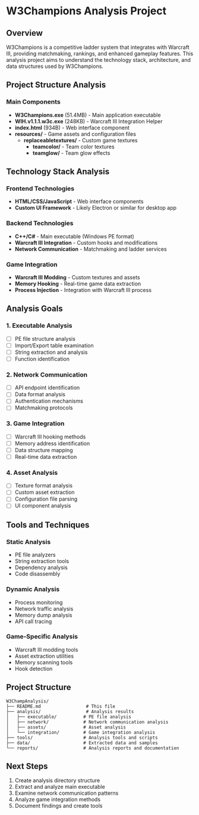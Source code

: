 # W3Champions Analysis Project

## Overview
W3Champions is a competitive ladder system that integrates with Warcraft III, providing matchmaking, rankings, and enhanced gameplay features. This analysis project aims to understand the technology stack, architecture, and data structures used by W3Champions.

## Project Structure Analysis

### Main Components
- **W3Champions.exe** (51.4MB) - Main application executable
- **WIH.v1.1.1.w3c.exe** (248KB) - Warcraft III Integration Helper
- **index.html** (934B) - Web interface component
- **resources/** - Game assets and configuration files
  - **replaceabletextures/** - Custom game textures
    - **teamcolor/** - Team color textures
    - **teamglow/** - Team glow effects

## Technology Stack Analysis

### Frontend Technologies
- **HTML/CSS/JavaScript** - Web interface components
- **Custom UI Framework** - Likely Electron or similar for desktop app

### Backend Technologies
- **C++/C#** - Main executable (Windows PE format)
- **Warcraft III Integration** - Custom hooks and modifications
- **Network Communication** - Matchmaking and ladder services

### Game Integration
- **Warcraft III Modding** - Custom textures and assets
- **Memory Hooking** - Real-time game data extraction
- **Process Injection** - Integration with Warcraft III process

## Analysis Goals

### 1. Executable Analysis
- [ ] PE file structure analysis
- [ ] Import/Export table examination
- [ ] String extraction and analysis
- [ ] Function identification

### 2. Network Communication
- [ ] API endpoint identification
- [ ] Data format analysis
- [ ] Authentication mechanisms
- [ ] Matchmaking protocols

### 3. Game Integration
- [ ] Warcraft III hooking methods
- [ ] Memory address identification
- [ ] Data structure mapping
- [ ] Real-time data extraction

### 4. Asset Analysis
- [ ] Texture format analysis
- [ ] Custom asset extraction
- [ ] Configuration file parsing
- [ ] UI component analysis

## Tools and Techniques

### Static Analysis
- PE file analyzers
- String extraction tools
- Dependency analysis
- Code disassembly

### Dynamic Analysis
- Process monitoring
- Network traffic analysis
- Memory dump analysis
- API call tracing

### Game-Specific Analysis
- Warcraft III modding tools
- Asset extraction utilities
- Memory scanning tools
- Hook detection

## Project Structure

```
W3ChampAnalysis/
├── README.md                 # This file
├── analysis/                 # Analysis results
│   ├── executable/          # PE file analysis
│   ├── network/             # Network communication analysis
│   ├── assets/              # Asset analysis
│   └── integration/         # Game integration analysis
├── tools/                   # Analysis tools and scripts
├── data/                    # Extracted data and samples
└── reports/                 # Analysis reports and documentation
```

## Next Steps
1. Create analysis directory structure
2. Extract and analyze main executable
3. Examine network communication patterns
4. Analyze game integration methods
5. Document findings and create tools
